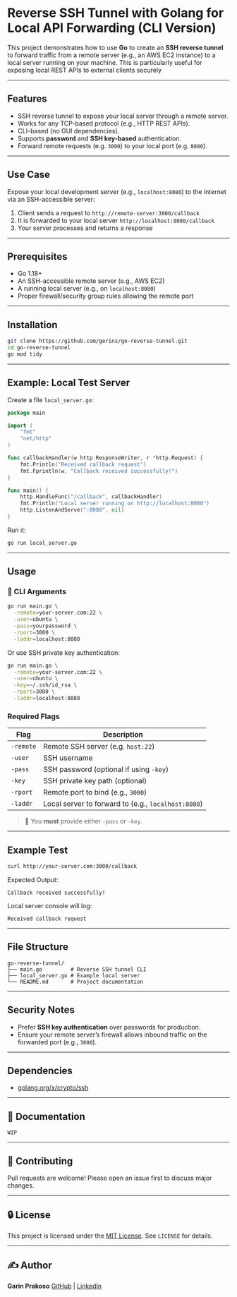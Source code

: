 
# Reverse SSH Tunnel with Golang for Local API Forwarding (CLI Version)


This project demonstrates how to use **Go** to create an **SSH reverse tunnel** to forward traffic from a remote server (e.g., an AWS EC2 instance) to a local server running on your machine. This is particularly useful for exposing local REST APIs to external clients securely

---

## Features

- SSH reverse tunnel to expose your local server through a remote server.
- Works for any TCP-based protocol (e.g., HTTP REST APIs).
- CLI-based (no GUI dependencies).
- Supports **password** and **SSH key-based** authentication.
- Forward remote requests (e.g. `3000`) to your local port (e.g. `8080`).

---

## Use Case

Expose your local development server (e.g., `localhost:8080`) to the internet via an SSH-accessible server:

1. Client sends a request to `http://remote-server:3000/callback`
2. It is forwarded to your local server `http://localhost:8080/callback`
3. Your server processes and returns a response

---

## Prerequisites

- Go 1.18+
- An SSH-accessible remote server (e.g., AWS EC2)
- A running local server (e.g., on `localhost:8080`)
- Proper firewall/security group rules allowing the remote port

---

## Installation

```bash
git clone https://github.com/gerins/go-reverse-tunnel.git
cd go-reverse-tunnel
go mod tidy
````

---

## Example: Local Test Server

Create a file `local_server.go`:

```go
package main

import (
    "fmt"
    "net/http"
)

func callbackHandler(w http.ResponseWriter, r *http.Request) {
    fmt.Println("Received callback request")
    fmt.Fprintln(w, "Callback received successfully!")
}

func main() {
    http.HandleFunc("/callback", callbackHandler)
    fmt.Println("Local server running on http://localhost:8080")
    http.ListenAndServe(":8080", nil)
}
```

Run it:

```bash
go run local_server.go
```

---

## Usage

### 🔧 CLI Arguments

```bash
go run main.go \
  -remote=your-server.com:22 \
  -user=ubuntu \
  -pass=yourpassword \
  -rport=3000 \
  -laddr=localhost:8080
```

Or use SSH private key authentication:

```bash
go run main.go \
  -remote=your-server.com:22 \
  -user=ubuntu \
  -key=~/.ssh/id_rsa \
  -rport=3000 \
  -laddr=localhost:8080
```

### Required Flags

| Flag      | Description                                         |
|-----------|-----------------------------------------------------|
| `-remote` | Remote SSH server (e.g. `host:22`)                  |
| `-user`   | SSH username                                        |
| `-pass`   | SSH password (optional if using `-key`)             |
| `-key`    | SSH private key path (optional)                     |
| `-rport`  | Remote port to bind (e.g., `3000`)                  |
| `-laddr`  | Local server to forward to (e.g., `localhost:8080`) |

> 🔐 You **must** provide either `-pass` or `-key`.

---

## Example Test

```bash
curl http://your-server.com:3000/callback
```

Expected Output:

```
Callback received successfully!
```

Local server console will log:

```
Received callback request
```

---

## File Structure

```
go-reverse-tunnel/
├── main.go         # Reverse SSH tunnel CLI
├── local_server.go # Example local server
└── README.md       # Project documentation
```

---

## Security Notes

* Prefer **SSH key authentication** over passwords for production.
* Ensure your remote server’s firewall allows inbound traffic on the forwarded port (e.g., `3000`).

---

## Dependencies

* [golang.org/x/crypto/ssh](https://pkg.go.dev/golang.org/x/crypto/ssh)

---

## 📘 Documentation

`WIP`

---

## 🙌 Contributing

Pull requests are welcome! Please open an issue first to discuss major changes.

---

## 🔒 License

This project is licensed under the [MIT License](https://opensource.org/licenses/MIT). See `LICENSE` for details.

---

## ✍️ Author

**Garin Prakoso**
[GitHub](https://github.com/gerins) | [LinkedIn](https://www.linkedin.com/in/garin-prakoso-60244b1a2/)